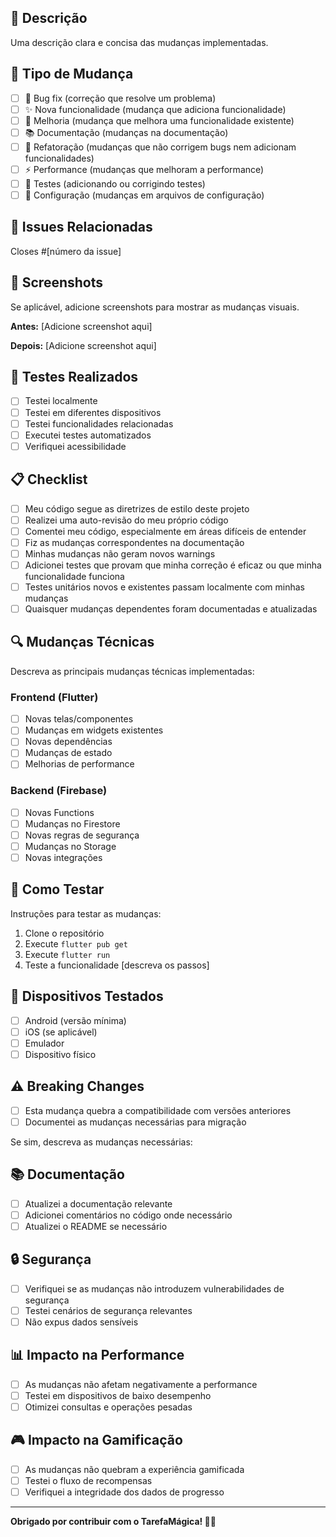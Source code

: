 ## 📝 Descrição
Uma descrição clara e concisa das mudanças implementadas.

## 🎯 Tipo de Mudança
- [ ] 🐛 Bug fix (correção que resolve um problema)
- [ ] ✨ Nova funcionalidade (mudança que adiciona funcionalidade)
- [ ] 🔧 Melhoria (mudança que melhora uma funcionalidade existente)
- [ ] 📚 Documentação (mudanças na documentação)
- [ ] 🎨 Refatoração (mudanças que não corrigem bugs nem adicionam funcionalidades)
- [ ] ⚡ Performance (mudanças que melhoram a performance)
- [ ] 🧪 Testes (adicionando ou corrigindo testes)
- [ ] 🔧 Configuração (mudanças em arquivos de configuração)

## 🔗 Issues Relacionadas
Closes #[número da issue]

## 📸 Screenshots
Se aplicável, adicione screenshots para mostrar as mudanças visuais.

**Antes:**
[Adicione screenshot aqui]

**Depois:**
[Adicione screenshot aqui]

## 🧪 Testes Realizados
- [ ] Testei localmente
- [ ] Testei em diferentes dispositivos
- [ ] Testei funcionalidades relacionadas
- [ ] Executei testes automatizados
- [ ] Verifiquei acessibilidade

## 📋 Checklist
- [ ] Meu código segue as diretrizes de estilo deste projeto
- [ ] Realizei uma auto-revisão do meu próprio código
- [ ] Comentei meu código, especialmente em áreas difíceis de entender
- [ ] Fiz as mudanças correspondentes na documentação
- [ ] Minhas mudanças não geram novos warnings
- [ ] Adicionei testes que provam que minha correção é eficaz ou que minha funcionalidade funciona
- [ ] Testes unitários novos e existentes passam localmente com minhas mudanças
- [ ] Quaisquer mudanças dependentes foram documentadas e atualizadas

## 🔍 Mudanças Técnicas
Descreva as principais mudanças técnicas implementadas:

### Frontend (Flutter)
- [ ] Novas telas/componentes
- [ ] Mudanças em widgets existentes
- [ ] Novas dependências
- [ ] Mudanças de estado
- [ ] Melhorias de performance

### Backend (Firebase)
- [ ] Novas Functions
- [ ] Mudanças no Firestore
- [ ] Novas regras de segurança
- [ ] Mudanças no Storage
- [ ] Novas integrações

## 🚀 Como Testar
Instruções para testar as mudanças:

1. Clone o repositório
2. Execute `flutter pub get`
3. Execute `flutter run`
4. Teste a funcionalidade [descreva os passos]

## 📱 Dispositivos Testados
- [ ] Android (versão mínima)
- [ ] iOS (se aplicável)
- [ ] Emulador
- [ ] Dispositivo físico

## ⚠️ Breaking Changes
- [ ] Esta mudança quebra a compatibilidade com versões anteriores
- [ ] Documentei as mudanças necessárias para migração

Se sim, descreva as mudanças necessárias:

## 📚 Documentação
- [ ] Atualizei a documentação relevante
- [ ] Adicionei comentários no código onde necessário
- [ ] Atualizei o README se necessário

## 🔒 Segurança
- [ ] Verifiquei se as mudanças não introduzem vulnerabilidades de segurança
- [ ] Testei cenários de segurança relevantes
- [ ] Não expus dados sensíveis

## 📊 Impacto na Performance
- [ ] As mudanças não afetam negativamente a performance
- [ ] Testei em dispositivos de baixo desempenho
- [ ] Otimizei consultas e operações pesadas

## 🎮 Impacto na Gamificação
- [ ] As mudanças não quebram a experiência gamificada
- [ ] Testei o fluxo de recompensas
- [ ] Verifiquei a integridade dos dados de progresso

---

**Obrigado por contribuir com o TarefaMágica! 🧒✨** 